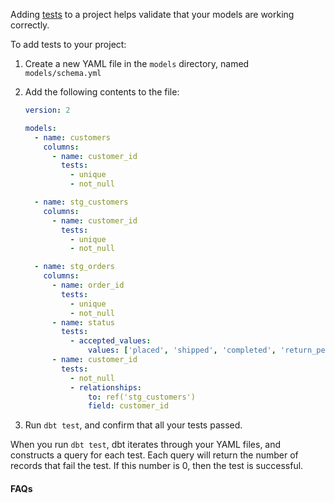 Adding [tests](/docs/building-a-dbt-project/tests) to a project helps validate that your models are working correctly. 

To add tests to your project:

1. Create a new YAML file in the `models` directory, named `models/schema.yml`
2. Add the following contents to the file:

    <File name='models/schema.yml'>

    ```yaml
    version: 2

    models:
      - name: customers
        columns:
          - name: customer_id
            tests:
              - unique
              - not_null

      - name: stg_customers
        columns:
          - name: customer_id
            tests:
              - unique
              - not_null

      - name: stg_orders
        columns:
          - name: order_id
            tests:
              - unique
              - not_null
          - name: status
            tests:
              - accepted_values:
                  values: ['placed', 'shipped', 'completed', 'return_pending', 'returned']
          - name: customer_id
            tests:
              - not_null
              - relationships:
                  to: ref('stg_customers')
                  field: customer_id

    ```

    </File>

3. Run `dbt test`, and confirm that all your tests passed.

When you run `dbt test`, dbt iterates through your YAML files, and constructs a query for each test. Each query will return the number of records that fail the test. If this number is 0, then the test is successful.

#### FAQs

<FAQ src="Tests/available-tests" alt_header="What tests are available for me to use in dbt? Can I add my own custom tests?" />
<FAQ src="Tests/test-one-model" />
<FAQ src="Runs/failed-tests" />
<FAQ src="Project/schema-yml-name" alt_header="Does my test file need to be named `schema.yml`?" />
<FAQ src="Project/why-version-2" />
<FAQ src="Tests/recommended-tests" />
<FAQ src="Tests/when-to-test" />
